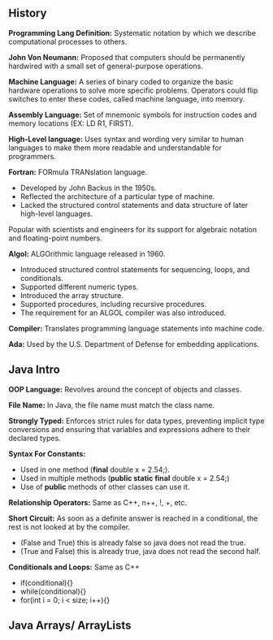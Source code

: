 ## History
**Programming Lang Definition:**  Systematic notation by which we describe computational processes to others.

**John Von Neumann:**  Proposed that computers should be permanently hardwired with a small set of general-purpose operations.

**Machine Language:**  A series of binary coded to organize the basic hardware operations to solve more specific problems. Operators could flip switches to enter these codes, called machine language, into memory.

**Assembly Language:**  Set of mnemonic symbols for instruction codes and memory locations (EX: LD R1, FIRST).

**High-Level language:**  Uses syntax and wording very similar to human languages to make them more readable and understandable for programmers.

**Fortran:**  FORmula TRANslation language.
- Developed by John Backus in the 1950s.
- Reflected the architecture of a particular type of machine.
- Lacked the structured control statements and data structure of later high-level languages.
  
Popular with scientists and engineers for its support for algebraic notation and floating-point numbers.

**Algol:**  ALGOrithmic language released in 1960. 
- Introduced structured control statements for sequencing, loops, and conditionals.
- Supported different numeric types.
- Introduced the array structure.
- Supported procedures, including recursive procedures.
- The requirement for an ALGOL compiler was also introduced.

**Compiler:**  Translates programming language statements into machine code.

**Ada:**  Used by the U.S. Department of Defense for embedding applications.

## Java Intro
**OOP Language:**  Revolves around the concept of objects and classes.

**File Name:**  In Java, the file name must match the class name.

**Strongly Typed:**  Enforces strict rules for data types, preventing implicit type conversions and ensuring that variables and expressions adhere to their declared types.

**Syntax For Constants:**
- Used in one method (**final** double x = 2.54;).
- Used in multiple methods (**public static final** double x = 2.54;)
- Use of **public** methods of other classes can use it.

**Relationship Operators:**  Same as C++, n++, !, +, etc.

**Short Circuit:**  As soon as a definite answer is reached in a conditional, the rest is not looked at by the compiler.
- (False and True) this is already false so java does not read the true.
- (True and False) this is already true, java does not read the second half.

**Conditionals and Loops:**  Same as C++
- if(conditional){}
- while(conditional){}
- for(int i = 0; i < size; i++){}

## Java Arrays/ ArrayLists

